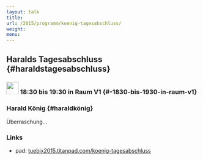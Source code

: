 ```yaml
---
layout: talk
title:
url: /2015/programm/koenig-tagesabschluss/
weight: 
menu:
---
```

## Haralds Tagesabschluss {#haraldstagesabschluss}

### <img height = "32" src="../../../images/talk.svg"> 18:30 bis 19:30 in Raum V1 {#-1830-bis-1930-in-raum-v1}

### Harald König {#haraldkönig}

Überraschung...

### Links

- pad: <a href="https://tuebix2015.titanpad.com/koenig-tagesabschluss" target="_blank">tuebix2015.titanpad.com/koenig-tagesabschluss</a>
